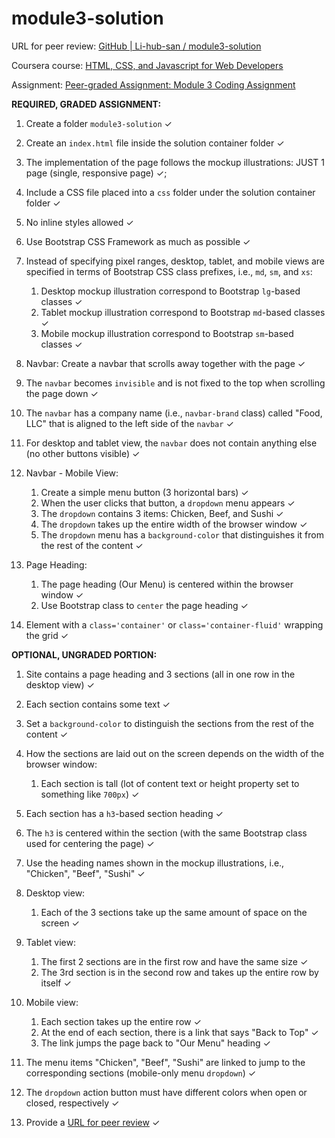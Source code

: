 # module3-solution

URL for peer review: [GitHub | Li-hub-san / module3-solution](https://li-hub-san.github.io/module3-solution/)

Coursera course: [HTML, CSS, and Javascript for Web Developers](https://www.coursera.org/learn/html-css-javascript-for-web-developers)

Assignment: [Peer-graded Assignment: Module 3 Coding Assignment](https://www.coursera.org/learn/html-css-javascript-for-web-developers/peer/8VMXa/module-3-coding-assignment)

**REQUIRED, GRADED ASSIGNMENT:**

1. Create a folder `module3-solution` &#10003;

2. Create an `index.html` file inside the solution container folder &#10003;

3. The implementation of the page follows the mockup illustrations:
     JUST 1 page (single, responsive page) &#10003;;

4. Include a CSS file placed into a `css` folder under the solution container folder &#10003;

5. No inline styles allowed &#10003;

6. Use Bootstrap CSS Framework as much as possible &#10003;

7. Instead of specifying pixel ranges, desktop, tablet, and mobile views are specified in terms of Bootstrap CSS class prefixes, i.e., `md`, `sm`, and `xs`:
   1. Desktop mockup illustration correspond to Bootstrap `lg`-based classes &#10003;
   2. Tablet mockup illustration correspond to Bootstrap `md`-based classes &#10003; 
   3. Mobile mockup illustration correspond to Bootstrap `sm`-based classes &#10003;

8. Navbar: Create a navbar that scrolls away together with the page &#10003;

9. The `navbar` becomes `invisible` and is not fixed to the top when scrolling the page down &#10003;

10. The `navbar` has a company name (i.e., `navbar-brand` class) called "Food, LLC" that is aligned to the left side of the `navbar` &#10003;

11. For desktop and tablet view, the `navbar` does not contain anything else (no other buttons visible) &#10003;

12. Navbar - Mobile View:
    1. Create a simple menu button (3 horizontal bars) &#10003;
    2. When the user clicks that button, a `dropdown` menu appears &#10003;
    3. The `dropdown` contains 3 items: Chicken, Beef, and Sushi &#10003;
    4. The `dropdown` takes up the entire width of the browser window &#10003;
    5. The `dropdown` menu has a `background-color` that distinguishes it from the rest of the content &#10003;

13. Page Heading:
    1. The page heading (Our Menu) is centered within the browser window &#10003; 
    2. Use Bootstrap class to `center` the page heading &#10003;
    
14. Element with a `class='container'` or `class='container-fluid'` wrapping the grid &#10003;


**OPTIONAL, UNGRADED PORTION:**

1. Site contains a page heading and 3 sections (all in one row in the desktop view) &#10003;

2. Each section contains some text &#10003;

3. Set a `background-color` to distinguish the sections from the rest of the content &#10003;

4. How the sections are laid out on the screen depends on the width of the browser window:
   1. Each section is tall (lot of content text or height property set to something like `700px`) &#10003;

5. Each section has a `h3`-based section heading &#10003;

6. The `h3` is centered within the section (with the same Bootstrap class used for centering the page) &#10003;

7. Use the heading names shown in the mockup illustrations, i.e., "Chicken", "Beef", "Sushi" &#10003;

8. Desktop view:
   1. Each of the 3 sections take up the same amount of space on the screen &#10003;
   
9. Tablet view:
   1. The first 2 sections are in the first row and have the same size &#10003;
   2. The 3rd section is in the second row and takes up the entire row by itself &#10003;
   
10. Mobile view:
    1. Each section takes up the entire row &#10003;
    2. At the end of each section, there is a link that says "Back to Top" &#10003;
    3. The link jumps the page back to "Our Menu" heading &#10003;
    
11. The menu items "Chicken", "Beef", "Sushi" are linked to jump to the corresponding sections (mobile-only menu `dropdown`) &#10003;

12. The `dropdown` action button must have different colors when open or closed, respectively &#10003;

13. Provide a [URL for peer review](https://li-hub-san.github.io/module3-solution/) &#10003;
